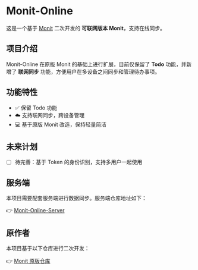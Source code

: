 <!--
 * @Author: GitPeo
 * @Date: 2025-07-11 21:09
 * @LastEditors: GitPeo 1255694270@qq.com
 * @LastEditTime: 2025-07-11 21:09
 * @Author: GitPeo
 * @Date: 2025-07-11 21:09
 * @LastEditors: GitPeo 1255694270@qq.com
 * @LastEditTime: 2025-07-11 21:09
 * @Description: 应用介绍
-->

# Monit-Online

这是一个基于 [Monit](https://github.com/fzf404/Monit) 二次开发的 **可联网版本 Monit**，支持在线同步。

## 项目介绍

Monit-Online 在原版 Monit 的基础上进行扩展，目前仅保留了 **Todo** 功能，并新增了 **联网同步** 功能，方便用户在多设备之间同步和管理待办事项。

## 功能特性

- ✅ 保留 Todo 功能
- ☁️ 支持联网同步，跨设备管理
- 💻 基于原版 Monit 改造，保持轻量简洁

## 未来计划
- [ ]  待完善：基于 Token 的身份识别，支持多用户一起使用

## 服务端

本项目需要配套服务端进行数据同步。服务端仓库地址如下：

👉 [Monit-Online-Server](https://github.com/GitPeo/Monit-Online-Server)

## 原作者

本项目基于以下仓库进行二次开发：

👉 [Monit 原版仓库](https://github.com/fzf404/Monit)

